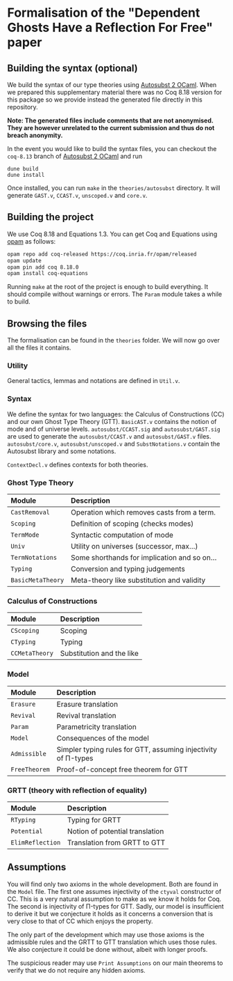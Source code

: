 # Formalisation of the "Dependent Ghosts Have a Reflection For Free" paper

## Building the syntax (optional)

We build the syntax of our type theories using [Autosubst 2 OCaml].
When we prepared this supplementary material there was no Coq 8.18 version for
this package so we provide instead the generated file directly in this
repository.

**Note: The generated files include comments that are not anonymised. They are
however unrelated to the current submission and thus do not breach anonymity.**

In the event you would like to build the syntax files, you can checkout the
`coq-8.13` branch of [Autosubst 2 OCaml] and run
```
dune build
dune install
```

Once installed, you can run `make` in the `theories/autosubst` directory. It
will generate `GAST.v`, `CCAST.v`, `unscoped.v` and `core.v`.

## Building the project

We use Coq 8.18 and Equations 1.3.
You can get Coq and Equations using [opam] as follows:

```sh
opam repo add coq-released https://coq.inria.fr/opam/released
opam update
opam pin add coq 8.18.0
opam install coq-equations
```

Running `make` at the root of the project is enough to build everything.
It should compile without warnings or errors. The `Param` module takes a while
to build.

## Browsing the files

The formalisation can be found in the `theories` folder. We will now go over
all the files it contains.

### Utility

General tactics, lemmas and notations are defined in `Util.v`.

### Syntax

We define the syntax for two languages: the Calculus of Constructions (CC)
and our own Ghost Type Theory (GTT). `BasicAST.v` contains the notion of mode
and of universe levels. `autosubst/CCAST.sig` and `autosubst/GAST.sig` are used
to generate the `autosubst/CCAST.v` and `autosubst/GAST.v` files.
`autosubst/core.v`, `autosubst/unscoped.v` and `SubstNotations.v` contain the
Autosubst library and some notations.

`ContextDecl.v` defines contexts for both theories.

### Ghost Type Theory

| Module            | Description                                |
| :---------------- | :----------------------------------------- |
| `CastRemoval`     | Operation which removes casts from a term. |
| `Scoping`         | Definition of scoping (checks modes)       |
| `TermMode`        | Syntactic computation of mode              |
| `Univ`            | Utility on universes (successor, max…)     |
| `TermNotations`   | Some shorthands for implication and so on… |
| `Typing`          | Conversion and typing judgements           |
| `BasicMetaTheory` | Meta-theory like substitution and validity |

### Calculus of Constructions

| Module         | Description               |
| :------------- | :------------------------ |
| `CScoping`     | Scoping                   |
| `CTyping`      | Typing                    |
| `CCMetaTheory` | Substitution and the like |

### Model

| Module        | Description                                                   |
| :------------ | :------------------------------------------------------------ |
| `Erasure`     | Erasure translation                                           |
| `Revival`     | Revival translation                                           |
| `Param`       | Parametricity translation                                     |
| `Model`       | Consequences of the model                                     |
| `Admissible`  | Simpler typing rules for GTT, assuming injectivity of Π-types |
| `FreeTheorem` | Proof-of-concept free theorem for GTT                         |

### GRTT (theory with reflection of equality)

| Module           | Description                     |
| :--------------- | :------------------------------ |
| `RTyping`        | Typing for GRTT                 |
| `Potential`      | Notion of potential translation |
| `ElimReflection` | Translation from GRTT to GTT    |

## Assumptions

You will find only two axioms in the whole development. Both are found in the
`Model` file. The first one assumes injectivity of the `ctyval` constructor of
CC. This is a very natural assumption to make as we know it holds for Coq.
The second is injectivity of Π-types for GTT. Sadly, our model is insufficient
to derive it but we conjecture it holds as it concerns a conversion that is
very close to that of CC which enjoys the property.

The only part of the development which may use those axioms is the admissible
rules and the GRTT to GTT translation which uses those rules. We also conjecture
it could be done without, albeit with longer proofs.

The suspicious reader may use `Print Assumptions` on our main theorems to verify
that we do not require any hidden axioms.





[Autosubst 2 OCaml]: https://github.com/uds-psl/autosubst-ocaml
[opam]: https://opam.ocaml.org/
